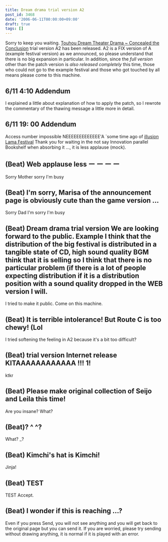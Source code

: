 ```yaml
---
title: Dream drama trial version A2
post_id: 3468
date: '2006-06-11T00:00:00+09:00'
draft: true
tags: []
---
```


Sorry to keep you waiting. [Touhou Dream Theater Drama ~ Concealed the Conclusion](https://danmaq.com/!/thC/) trial version A2 has been released. A2 is a FIX version of A (example festival version) as we announced, so please understand that there is no big expansion in particular. In addition, since the _full version_ other than the patch version is _also released completely_ this time, those who could not go to the example festival and those who got touched by all means please come to this machine.

## 6/11 4:10 Addendum

I explained a little about explanation of how to apply the patch, so I rewrote the commentary of the thawing message a little more in detail.

## 6/11 19: 00 Addendum

Access number impossible NEEEEEEEEEEEEE'A `some time ago of [illusion Lama Festival]("http://lama.danmaq.com/lama/) Thank you for waiting in the not say Innovation parallel Bookshelf when absorbing it ..., it is less applause (mock).

## (Beat) Web applause less ー ー ー ー

Sorry Mother sorry I'm busy

## (Beat) I'm sorry, Marisa of the announcement page is obviously cute than the game version ...

Sorry Dad I'm sorry I'm busy

## (Beat) Dream drama trial version We are looking forward to the public. Example I think that the distribution of the big festival is distributed in a tangible state of CD, high sound quality BGM think that it is selling so I think that there is no particular problem (if there is a lot of people expecting distribution if it is a distribution position with a sound quality dropped in the WEB version I will.

I tried to make it public. Come on this machine.

## (Beat) It is terrible intolerance! But Route C is too chewy! (Lol

I tried softening the feeling in A2 because it's a bit too difficult?

## (Beat) trial version Internet release KITAAAAAAAAAAAA !!! 1!

ktkr

## (Beat) Please make original collection of Seijo and Leila this time!

Are you insane? What?

## (Beat)? ^ ^?

What? _?

## (Beat) Kimchi's hat is Kimchi!

Jinja!

## (Beat) TEST

TEST Accept.

## (Beat) I wonder if this is reaching ...?

Even if you press Send, you will not see anything and you will get back to the original page but you can send it. If you are worried, please try sending without drawing anything, it is normal if it is played with an error.
